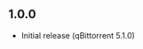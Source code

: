 <!-- https://developers.home-assistant.io/docs/add-ons/presentation#keeping-a-changelog -->

## 1.0.0

- Initial release (qBittorrent 5.1.0)
